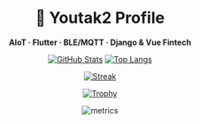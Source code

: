 <div align="center">

# 🔵 Youtak2 Profile
**AIoT · Flutter · BLE/MQTT · Django & Vue Fintech**

<!-- 팔레트 안내: #1E3A8A(헤더), #3B82F6(포인트), #EF4444(액센트) -->

<!-- 실시간 통계 카드들 -->
  
[![GitHub Stats](https://github-readme-stats.vercel.app/api?username=Youtak2&show_icons=true&rank_icon=github&theme=transparent&title_color=1E3A8A&text_color=334155&icon_color=3B82F6&ring_color=3B82F6)](https://github.com/anuraghazra/github-readme-stats)
[![Top Langs](https://github-readme-stats.vercel.app/api/top-langs/?username=Youtak2&layout=compact&theme=transparent&title_color=1E3A8A&text_color=334155)](https://github.com/anuraghazra/github-readme-stats)
  
[![Streak](https://streak-stats.demolab.com?user=Youtak2&theme=transparent&hide_border=true&ring=3B82F6&fire=EF4444&currStreakLabel=3B82F6)](https://github.com/DenverCoder1/github-readme-streak-stats)
  
[![Trophy](https://github-profile-trophy.vercel.app/?username=Youtak2&theme=flat&no-frame=true&margin-w=10&column=6)](https://github.com/ryo-ma/github-profile-trophy)

<!-- lowlighter/metrics 로 자동 생성되는 한 장짜리 SVG(아래 워크플로가 파일을 만듦) -->
  
<img src="./metrics.svg" alt="metrics" />

</div>

<!-- (선택) GitHub Actions가 여기 사이 내용을 자동으로 덮어씁니다. -->
<!--START_SECTION:activity-->
<!--END_SECTION:activity-->
